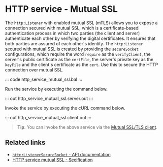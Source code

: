 # HTTP service - Mutual SSL

The `http:Listener` with enabled mutual SSL (mTLS) allows you to expose a connection secured with mutual SSL, which is a certificate-based authentication process in which two parties (the client and server) authenticate each other by verifying the digital certificates. It ensures that both parties are assured of each other's identity. The `http:Listener` secured with mutual SSL is created by providing the `secureSocket` configurations, which require the word `require` as the `verifyClient`, the server's public certificate as the `certFile`, the server's private key as the `keyFile` and the client's certificate as the `cert`. Use this to secure the HTTP connection over mutual SSL.

::: code http_service_mutual_ssl.bal :::

Run the service by executing the command below.

::: out http_service_mutual_ssl.server.out :::

Invoke the service by executing the cURL command below.

::: out http_service_mutual_ssl.client.out :::

>**Tip:** You can invoke the above service via the [Mutual SSL/TLS client](/learn/by-example/http-client-mutual-ssl/).

## Related links
- [`http:ListenerSecureSocket` - API documentation](https://lib.ballerina.io/ballerina/http/latest/records/ListenerSecureSocket)
- [HTTP service mutual SSL - Secification](/spec/http/#922-listener---mutual-ssl)

